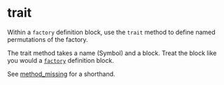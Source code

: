 # trait

Within a `factory` definition block, use the `trait` method to define named permutations of the factory.

The trait method takes a name (Symbol) and a block. Treat the block like you
would a [`factory`] definition block.

[`factory`]: factory.html

See [method_missing](method_missing.html) for a shorthand.
